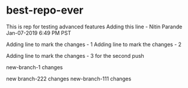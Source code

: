 # best-repo-ever
This is rep for testing advanced features
Adding this line - Nitin Parande Jan-07-2019 6:49 PM PST


Adding line to mark the changes - 1
Adding line to mark the changes - 2


Adding line to mark the changes - 3  for the second push



new-branch-1 changes


new branch-222 changes
new-branch-111 changes

